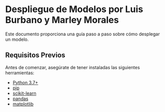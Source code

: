 # Despliegue de Modelos por Luis Burbano y Marley Morales

Este documento proporciona una guía paso a paso sobre cómo desplegar un modelo.

## Requisitos Previos

Antes de comenzar, asegúrate de tener instaladas las siguientes herramientas:

- [Python 3.7+](https://www.python.org/downloads/)
- [pip](https://pip.pypa.io/en/stable/installation/)
- [scikit-learn](https://scikit-learn.org/stable/install.html)
- [pandas](https://pandas.pydata.org/pandas-docs/stable/getting_started/install.html)
- [matplotlib](https://matplotlib.org/stable/users/installing.html)

